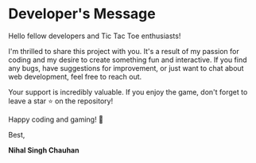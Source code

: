 # Developer's Message

Hello fellow developers and Tic Tac Toe enthusiasts!

I'm thrilled to share this project with you. It's a result of my passion for coding and my desire to create something fun and interactive. If you find any bugs, have suggestions for improvement, or just want to chat about web development, feel free to reach out.

Your support is incredibly valuable. If you enjoy the game, don't forget to leave a star ⭐️ on the repository!

Happy coding and gaming! 🚀

Best,

**Nihal Singh Chauhan**
